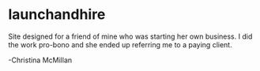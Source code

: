# launchandhire

Site designed for a friend of mine who was starting her own business.  I did the work pro-bono and she ended up referring me to a paying client.

-Christina McMillan
